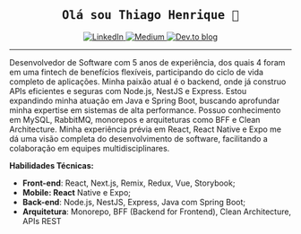 <h2 align="center">
  <samp>Olá sou Thiago Henrique 👋</samp>
</h2>

<p align="center">
  <a href="https://www.linkedin.com/in/thenriquedomingues/" target="_blank">
    <img src="https://img.shields.io/badge/LinkedIn-0077B5?style=for-the-badge&logo=linkedin&logoColor=white" alt="LinkedIn">
  </a>
  <a href="https://medium.com/@thenriquedb" target="_blank">
    <img src="https://img.shields.io/badge/Medium-12100E?style=for-the-badge&logo=medium&logoColor=white" alt="Medium">
  </a>
  <a href="https://dev.to/thenriquedb" target="_blank">
    <img src="https://img.shields.io/badge/dev.to-0A0A0A?style=for-the-badge&logo=dev.to&logoColor=white" alt="Dev.to blog">
  </a>
</p>
<hr>

<p>
Desenvolvedor de Software com 5 anos de experiência, dos quais 4 foram em uma fintech de benefícios flexíveis, participando do ciclo de vida completo de aplicações. Minha paixão atual é o backend, onde já construo APIs eficientes e seguras com Node.js, NestJS e Express. Estou expandindo minha atuação em Java e Spring Boot, buscando aprofundar minha expertise em sistemas de alta performance. Possuo conhecimento em MySQL, RabbitMQ, monorepos e arquiteturas como BFF e Clean Architecture. Minha experiência prévia em React, React Native e Expo me dá uma visão completa do desenvolvimento de software, facilitando a colaboração em equipes multidisciplinares.
</p>

<b>Habilidades Técnicas:</b>
  
- **Front-end**: React, Next.js, Remix, Redux, Vue, Storybook;
- **Mobile: React** Native e Expo;
- **Back-end**: Node.js, NestJS, Express, Java com Spring Boot;
- **Arquitetura**: Monorepo, BFF (Backend for Frontend), Clean Architecture, APIs REST

